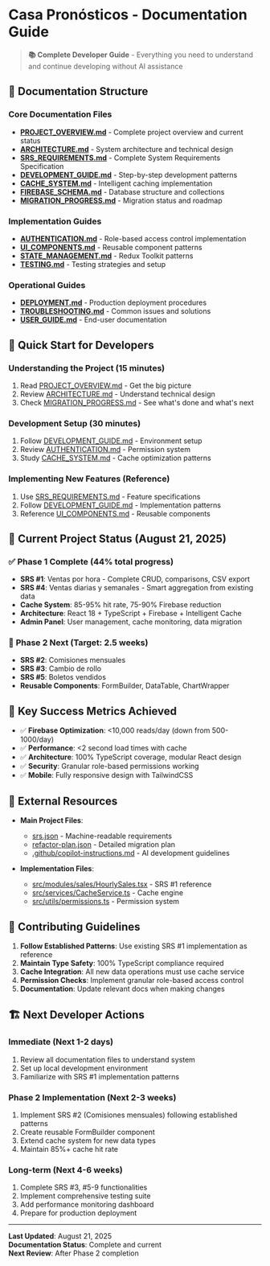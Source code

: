 # Casa Pronósticos - Documentation Guide

> **📚 Complete Developer Guide** - Everything you need to understand and continue developing without AI assistance

## 📁 Documentation Structure

### **Core Documentation Files**
- **[PROJECT_OVERVIEW.md](./PROJECT_OVERVIEW.md)** - Complete project overview and current status
- **[ARCHITECTURE.md](./ARCHITECTURE.md)** - System architecture and technical design
- **[SRS_REQUIREMENTS.md](./SRS_REQUIREMENTS.md)** - Complete System Requirements Specification
- **[DEVELOPMENT_GUIDE.md](./DEVELOPMENT_GUIDE.md)** - Step-by-step development patterns
- **[CACHE_SYSTEM.md](./CACHE_SYSTEM.md)** - Intelligent caching implementation
- **[FIREBASE_SCHEMA.md](./FIREBASE_SCHEMA.md)** - Database structure and collections
- **[MIGRATION_PROGRESS.md](./MIGRATION_PROGRESS.md)** - Migration status and roadmap

### **Implementation Guides**
- **[AUTHENTICATION.md](./AUTHENTICATION.md)** - Role-based access control implementation
- **[UI_COMPONENTS.md](./UI_COMPONENTS.md)** - Reusable component patterns
- **[STATE_MANAGEMENT.md](./STATE_MANAGEMENT.md)** - Redux Toolkit patterns
- **[TESTING.md](./TESTING.md)** - Testing strategies and setup

### **Operational Guides**
- **[DEPLOYMENT.md](./DEPLOYMENT.md)** - Production deployment procedures
- **[TROUBLESHOOTING.md](./TROUBLESHOOTING.md)** - Common issues and solutions
- **[USER_GUIDE.md](./USER_GUIDE.md)** - End-user documentation

## 🎯 Quick Start for Developers

### **Understanding the Project (15 minutes)**
1. Read [PROJECT_OVERVIEW.md](./PROJECT_OVERVIEW.md) - Get the big picture
2. Review [ARCHITECTURE.md](./ARCHITECTURE.md) - Understand technical design
3. Check [MIGRATION_PROGRESS.md](./MIGRATION_PROGRESS.md) - See what's done and what's next

### **Development Setup (30 minutes)**
1. Follow [DEVELOPMENT_GUIDE.md](./DEVELOPMENT_GUIDE.md) - Environment setup
2. Review [AUTHENTICATION.md](./AUTHENTICATION.md) - Permission system
3. Study [CACHE_SYSTEM.md](./CACHE_SYSTEM.md) - Cache optimization patterns

### **Implementing New Features (Reference)**
1. Use [SRS_REQUIREMENTS.md](./SRS_REQUIREMENTS.md) - Feature specifications
2. Follow [DEVELOPMENT_GUIDE.md](./DEVELOPMENT_GUIDE.md) - Implementation patterns
3. Reference [UI_COMPONENTS.md](./UI_COMPONENTS.md) - Reusable components

## 🚀 Current Project Status (August 21, 2025)

### ✅ **Phase 1 Complete (44% total progress)**
- **SRS #1**: Ventas por hora - Complete CRUD, comparisons, CSV export
- **SRS #4**: Ventas diarias y semanales - Smart aggregation from existing data
- **Cache System**: 85-95% hit rate, 75-90% Firebase reduction
- **Architecture**: React 18 + TypeScript + Firebase + Intelligent Cache
- **Admin Panel**: User management, cache monitoring, data migration

### 🔄 **Phase 2 Next (Target: 2.5 weeks)**
- **SRS #2**: Comisiones mensuales
- **SRS #3**: Cambio de rollo  
- **SRS #5**: Boletos vendidos
- **Reusable Components**: FormBuilder, DataTable, ChartWrapper

## 🎯 Key Success Metrics Achieved

- ✅ **Firebase Optimization**: <10,000 reads/day (down from 500-1000/day)
- ✅ **Performance**: <2 second load times with cache
- ✅ **Architecture**: 100% TypeScript coverage, modular React design
- ✅ **Security**: Granular role-based permissions working
- ✅ **Mobile**: Fully responsive design with TailwindCSS

## 🔗 External Resources

- **Main Project Files**:
  - [srs.json](../srs.json) - Machine-readable requirements
  - [refactor-plan.json](../refactor-plan.json) - Detailed migration plan
  - [.github/copilot-instructions.md](../.github/copilot-instructions.md) - AI development guidelines

- **Implementation Files**:
  - [src/modules/sales/HourlySales.tsx](../src/modules/sales/HourlySales.tsx) - SRS #1 reference
  - [src/services/CacheService.ts](../src/services/CacheService.ts) - Cache engine
  - [src/utils/permissions.ts](../src/utils/permissions.ts) - Permission system

## 📝 Contributing Guidelines

1. **Follow Established Patterns**: Use existing SRS #1 implementation as reference
2. **Maintain Type Safety**: 100% TypeScript compliance required
3. **Cache Integration**: All new data operations must use cache service
4. **Permission Checks**: Implement granular role-based access control
5. **Documentation**: Update relevant docs when making changes

## 🏗️ Next Developer Actions

### **Immediate (Next 1-2 days)**
1. Review all documentation files to understand system
2. Set up local development environment
3. Familiarize with SRS #1 implementation patterns

### **Phase 2 Implementation (Next 2-3 weeks)**
1. Implement SRS #2 (Comisiones mensuales) following established patterns
2. Create reusable FormBuilder component
3. Extend cache system for new data types
4. Maintain 85%+ cache hit rate

### **Long-term (Next 4-6 weeks)**
1. Complete SRS #3, #5-9 functionalities
2. Implement comprehensive testing suite
3. Add performance monitoring dashboard
4. Prepare for production deployment

---

**Last Updated**: August 21, 2025  
**Documentation Status**: Complete and current  
**Next Review**: After Phase 2 completion
